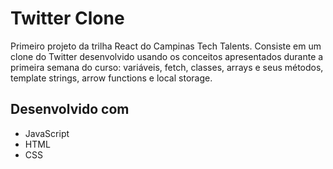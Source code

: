 # Twitter Clone

Primeiro projeto da trilha React do Campinas Tech Talents. Consiste em um clone do Twitter desenvolvido usando os conceitos apresentados durante a primeira semana do curso: variáveis, fetch, classes, arrays e seus métodos, template strings, arrow functions e local storage.

## Desenvolvido com

* JavaScript
* HTML
* CSS